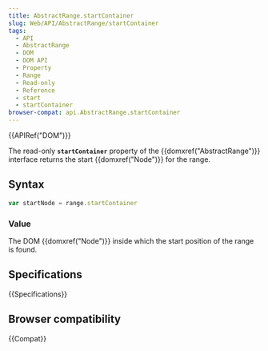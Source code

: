 ```yaml
---
title: AbstractRange.startContainer
slug: Web/API/AbstractRange/startContainer
tags:
  - API
  - AbstractRange
  - DOM
  - DOM API
  - Property
  - Range
  - Read-only
  - Reference
  - start
  - startContainer
browser-compat: api.AbstractRange.startContainer
---
```

{{APIRef("DOM")}}

The read-only **`startContainer`** property of the {{domxref("AbstractRange")}} interface returns the start {{domxref("Node")}} for the range.

## Syntax

```js
var startNode = range.startContainer
```

### Value

The DOM {{domxref("Node")}} inside which the start position of the range is found.

## Specifications

{{Specifications}}

## Browser compatibility

{{Compat}}
